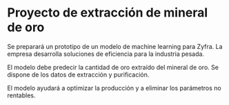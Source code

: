 # Proyecto de extracción de mineral de oro

Se preparará un prototipo de un modelo de machine learning para Zyfra. La empresa desarrolla soluciones de eficiencia para la industria pesada.

El modelo debe predecir la cantidad de oro extraído del mineral de oro. Se dispone de los datos de extracción y purificación.

El modelo ayudará a optimizar la producción y a eliminar los parámetros no rentables.
